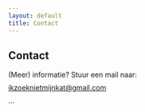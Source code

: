 ```yaml
---
layout: default
title: Contact
---
```


<section>
  <h1>Contact</h1>
<p>(Meer) informatie? Stuur een mail naar:</p>

<p style="line-height:0.5;"><a href="mailto:ikzoeknietmijnkat@gmail.com">ikzoeknietmijnkat<span class="at">@</span>gmail.com</a></p>


<p><span class="dots">...</span></p>
</section>

<div class="bottom">
  <div class="main-cat"></div>
  <div class="little-cat">
    <img src="{{ '/assets/images/little-cat.svg' | relative_url }}" alt="">
  </div> 
</div>
